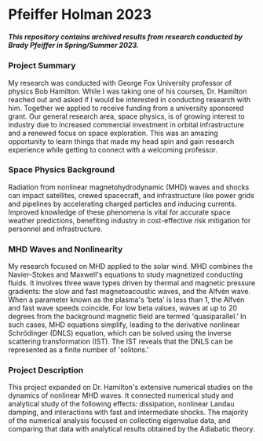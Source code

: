 # Pfeiffer Holman 2023
##### This repository contains archived results from research conducted by Brady Pfeiffer in Spring/Summer 2023.

### Project Summary
My research was conducted with George Fox University professor of physics Bob Hamilton. While I was taking one of his courses, Dr. Hamilton reached out and asked if I would be interested in conducting research with him. Together we applied to receive funding from a university sponsored grant. Our general research area, space physics, is of growing interest to industry due to increased commercial investment in orbital infrastructure and a renewed focus on space exploration. This was an amazing opportunity to learn things that made my head spin and gain research experience while getting to connect with a welcoming professor.

### Space Physics Background
Radiation from nonlinear magnetohydrodynamic (MHD) waves and shocks can impact satellites, crewed spacecraft, and infrastructure like power grids and pipelines by accelerating charged particles and inducing currents. Improved knowledge of these phenomena is vital for accurate space weather predictions, benefiting industry in cost-effective risk mitigation for personnel and infrastructure.

### MHD Waves and Nonlinearity
My research focused on MHD applied to the solar wind. MHD combines the Navier-Stokes and Maxwell's equations to study magnetized conducting fluids. It involves three wave types driven by thermal and magnetic pressure gradients: the slow and fast magnetoacoustic waves, and the Alfvén wave. When a parameter known as the plasma's 'beta' is less than 1, the Alfvén and fast wave speeds coincide. For low beta values, waves at up to 20 degrees from the background magnetic field are termed 'quasiparallel.' In such cases, MHD equations simplify, leading to the derivative nonlinear Schrödinger (DNLS) equation, which can be solved using the inverse scattering transformation (IST). The IST reveals that the DNLS can be represented as a finite number of 'solitons.'

### Project Description
This project expanded on Dr. Hamilton's extensive numerical studies on the dynamics of nonlinear MHD waves. It connected numerical study and analytical study of the following effects: dissipation, nonlinear Landau damping, and interactions with fast and intermediate shocks. The majority of the numerical analysis focused on collecting eigenvalue data, and comparing that data with analytical results obtained by the Adiabatic theory. 

